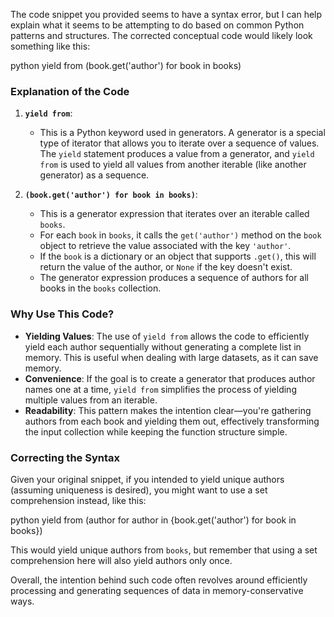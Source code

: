 The code snippet you provided seems to have a syntax error, but I can help explain what it seems to be attempting to do based on common Python patterns and structures. The corrected conceptual code would likely look something like this:

python
yield from (book.get('author') for book in books)


### Explanation of the Code

1. **`yield from`**:
   - This is a Python keyword used in generators. A generator is a special type of iterator that allows you to iterate over a sequence of values. The `yield` statement produces a value from a generator, and `yield from` is used to yield all values from another iterable (like another generator) as a sequence.
   
2. **`(book.get('author') for book in books)`**:
   - This is a generator expression that iterates over an iterable called `books`.
   - For each `book` in `books`, it calls the `get('author')` method on the `book` object to retrieve the value associated with the key `'author'`.
   - If the `book` is a dictionary or an object that supports `.get()`, this will return the value of the author, or `None` if the key doesn't exist.
   - The generator expression produces a sequence of authors for all books in the `books` collection.

### Why Use This Code?

- **Yielding Values**: The use of `yield from` allows the code to efficiently yield each author sequentially without generating a complete list in memory. This is useful when dealing with large datasets, as it can save memory.
- **Convenience**: If the goal is to create a generator that produces author names one at a time, `yield from` simplifies the process of yielding multiple values from an iterable.
- **Readability**: This pattern makes the intention clear—you're gathering authors from each book and yielding them out, effectively transforming the input collection while keeping the function structure simple.

### Correcting the Syntax

Given your original snippet, if you intended to yield unique authors (assuming uniqueness is desired), you might want to use a set comprehension instead, like this:

python
yield from (author for author in {book.get('author') for book in books})


This would yield unique authors from `books`, but remember that using a set comprehension here will also yield authors only once.

Overall, the intention behind such code often revolves around efficiently processing and generating sequences of data in memory-conservative ways.